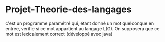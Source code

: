 # Projet-Theorie-des-langages
c'est un programme paramétré qui, étant donné un mot quelconque en entrée, vérifie si ce mot appartient au langage L(G). On supposera que ce mot est lexicalement correct (développé avec java)
